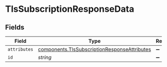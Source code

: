 # TlsSubscriptionResponseData


## Fields

| Field                                                                                                    | Type                                                                                                     | Required                                                                                                 | Description                                                                                              | Example                                                                                                  |
| -------------------------------------------------------------------------------------------------------- | -------------------------------------------------------------------------------------------------------- | -------------------------------------------------------------------------------------------------------- | -------------------------------------------------------------------------------------------------------- | -------------------------------------------------------------------------------------------------------- |
| `attributes`                                                                                             | [components.TlsSubscriptionResponseAttributes](../../models/shared/tlssubscriptionresponseattributes.md) | :heavy_minus_sign:                                                                                       | N/A                                                                                                      |                                                                                                          |
| `id`                                                                                                     | *string*                                                                                                 | :heavy_minus_sign:                                                                                       | N/A                                                                                                      | sU3guUGZzb2W9Euo4Mo0r                                                                                    |